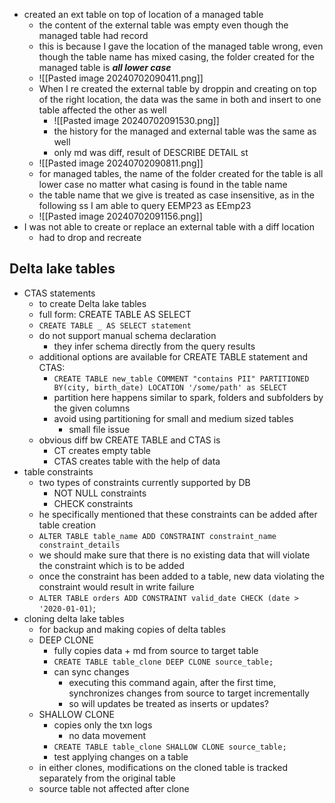 - created an ext table on top of location of a managed table
	- the content of the external table was empty even though the managed table had record
	- this is because I gave the location of the managed table wrong, even though the table name has mixed casing, the folder created for the managed table is ***all lower case***
	- ![[Pasted image 20240702090411.png]]
	- When I re created the external table by droppin and creating on top of the right location, the data was the same in both and insert to one table affected the other as well
		- ![[Pasted image 20240702091530.png]]
		- the history for the managed and external table was the same as well
		- only md was diff, result of DESCRIBE DETAIL st
	- ![[Pasted image 20240702090811.png]]
	- for managed tables, the name of the folder created for the table is all lower case no matter what casing is found in the table name
	- the table name that we give is treated as case insensitive, as in the following ss I am able to query EEMP23 as EEmp23
	- ![[Pasted image 20240702091156.png]]
- I was not able to create or replace an external table with a diff location
	- had to drop and recreate


## Delta lake tables
- CTAS statements
	- to create Delta lake tables
	- full form: CREATE TABLE AS SELECT
	- `CREATE TABLE _ AS SELECT statement`
	- do not support manual schema declaration
		- they infer schema directly from the query results
	- additional options are available for CREATE TABLE statement and CTAS:
		- `CREATE TABLE new_table COMMENT "contains PII" PARTITIONED BY(city, birth_date) LOCATION '/some/path' as SELECT`
		- partition here happens similar to spark, folders and subfolders by the given columns
		- avoid using partitioning for small and medium sized tables
			- small file issue
	- obvious diff bw CREATE TABLE and CTAS is 
		- CT creates empty table
		- CTAS creates table with the help of data
- table constraints
	- two types of constraints currently supported by DB
		- NOT NULL constraints
		- CHECK constraints
	- he specifically mentioned that these constraints can be added after table creation
	- `ALTER TABLE table_name ADD CONSTRAINT constraint_name constraint_details`
	- we should make sure that there is no existing data that will violate the constraint which is to be added
	- once the constraint has been added to a table, new data violating the constraint would result in write failure
	- `ALTER TABLE orders ADD CONSTRAINT valid_date CHECK (date > '2020-01-01)`;
- cloning delta lake tables
	- for backup and making copies of delta tables
	- DEEP CLONE
		- fully copies data + md from source to target table
		- `CREATE TABLE table_clone DEEP CLONE source_table;`
		- can sync changes
			- executing this command again, after the first time, synchronizes changes from source to target incrementally
			- so will updates be treated as inserts or updates?
	- SHALLOW CLONE
		- copies only the txn logs
			- no data movement
		- `CREATE TABLE table_clone SHALLOW CLONE source_table;`
		- test applying changes on a table
	- in either clones, modifications on the cloned table is tracked separately from the original table
	- source table not affected after clone